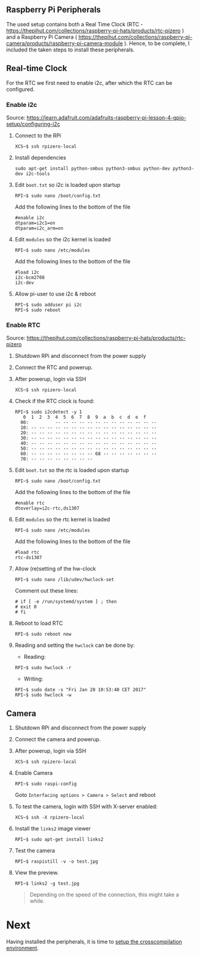 ## Raspberry Pi Peripherals
The used setup contains both a Real Time Clock (RTC - https://thepihut.com/collections/raspberry-pi-hats/products/rtc-pizero ) and a Raspberry Pi Camera ( https://thepihut.com/collections/raspberry-pi-camera/products/raspberry-pi-camera-module ). Hence, to be complete, I included the taken steps to install these peripherals. 

## Real-time Clock
For the RTC we first need to enable i2c, after which the RTC can be configured.

### Enable i2c
Source: https://learn.adafruit.com/adafruits-raspberry-pi-lesson-4-gpio-setup/configuring-i2c

1. Connect to the RPi
    ```
    XCS~$ ssh rpizero-local
    ```
    
1. Install dependencies
    ```
    sudo apt-get install python-smbus python3-smbus python-dev python3-dev i2c-tools
    ```
    
1. Edit `boot.txt` so i2c is loaded upon startup
    ```
    RPI~$ sudo nano /boot/config.txt
    ```
  
    Add the following lines to the bottom of the file 
    ```
    #enable i2c
    dtparam=i2c1=on
    dtparam=i2c_arm=on
    ```
1. Edit `modules` so the i2c kernel is loaded
    ```
    RPI~$ sudo nano /etc/modules
    ```
  
    Add the following lines to the bottom of the file
    ```
    #load i2c
    i2c-bcm2708
    i2c-dev
    ```
1. Allow pi-user to use i2c & reboot
    ```
    RPI~$ sudo adduser pi i2c
    RPI~$ sudo reboot
    ```

### Enable RTC
Source: https://thepihut.com/collections/raspberry-pi-hats/products/rtc-pizero

1. Shutdown RPi and disconnect from the power supply
1. Connect the RTC and powerup.
1. After powerup, login via SSH
    ```
    XCS~$ ssh rpizero-local
    ```
  
1. Check if the RTC clock is found:
    ```
    RPI~$ sudo i2cdetect -y 1
       0  1  2  3  4  5  6  7  8  9  a  b  c  d  e  f
      00:          -- -- -- -- -- -- -- -- -- -- -- -- -- 
      10: -- -- -- -- -- -- -- -- -- -- -- -- -- -- -- -- 
      20: -- -- -- -- -- -- -- -- -- -- -- -- -- -- -- -- 
      30: -- -- -- -- -- -- -- -- -- -- -- -- -- -- -- -- 
      40: -- -- -- -- -- -- -- -- -- -- -- -- -- -- -- -- 
      50: -- -- -- -- -- -- -- -- -- -- -- -- -- -- -- -- 
      60: -- -- -- -- -- -- -- -- 68 -- -- -- -- -- -- -- 
      70: -- -- -- -- -- -- -- --  
    ```
    
1. Edit `boot.txt` so the rtc is loaded upon startup
    ```
    RPI~$ sudo nano /boot/config.txt
    ```
  
    Add the following lines to the bottom of the file
    ```
    #enable rtc
    dtoverlay=i2c-rtc,ds1307
    ```
    
1. Edit `modules` so the rtc kernel is loaded
    ```
    RPI~$ sudo nano /etc/modules
    ```
    
    Add the following lines to the bottom of the file
    ```
    #load rtc
    rtc-ds1307
    ```
    
1. Allow (re)setting of the hw-clock
    ```
    RPI~$ sudo nano /lib/udev/hwclock-set
    ```
    
    Comment out these lines:
    ```
    # if [ -e /run/systemd/system ] ; then
    # exit 0
    # fi
    ```
1. Reboot to load RTC
    ```
    RPI~$ sudo reboot now
    ```

1. Reading and setting the `hwclock` can be done by:

    - Reading: 
    ```
    RPI~$ sudo hwclock -r
    ```
    
    - Writing:
    ```
    RPI~$ sudo date -s "Fri Jan 20 10:53:40 CET 2017"
    RPI~$ sudo hwclock -w  
    ```
  
## Camera

1. Shutdown RPi and disconnect from the power supply
1. Connect the camera and powerup.
1. After powerup, login via SSH
    ```
    XCS~$ ssh rpizero-local
    ```
    
1. Enable Camera
    ```
    RPI~$ sudo raspi-config
    ```
    
    Goto `Interfacing options > Camera > Select` and reboot
    
1. To test the camera, login with SSH with X-server enabled:
    ```
    XCS~$ ssh -X rpizero-local
    ```
    
1. Install the `links2` image viewer
    ```
    RPI~$ sudo apt-get install links2
    ```
    
1. Test the camera
    ```
    RPI~$ raspistill -v -o test.jpg
    ```  
    
1. View the preview.
    ```
    RPI~$ links2 -g test.jpg
    ```
    
    > Depending on the speed of the connection, this might take a while.

# Next

Having installed the peripherals, it is time to [setup the crosscompilation environment](4-xc-setup.md).

